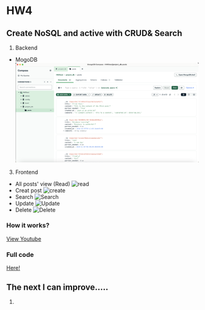 # HW4
## Create NoSQL and active with CRUD& Search
1. Backend
  - MogoDB
![db](https://github.com/cpeggy/113-1-Database/blob/main/database_hw4/%E6%88%AA%E5%9C%96%202024-11-23%2015.59.03.png)
3. Frontend
  - All posts' view (Read)
![read]()
  - Creat post
![create]()
  - Search
![Search]()
  - Update
![Update]()
  - Delete
![Delete]()
### How it works?
[View Youtube]()
### Full code
[Here!](https://github.com/cpeggy/113-1-Database/tree/main/database_hw4)
## The next I can improve.....
1. 
